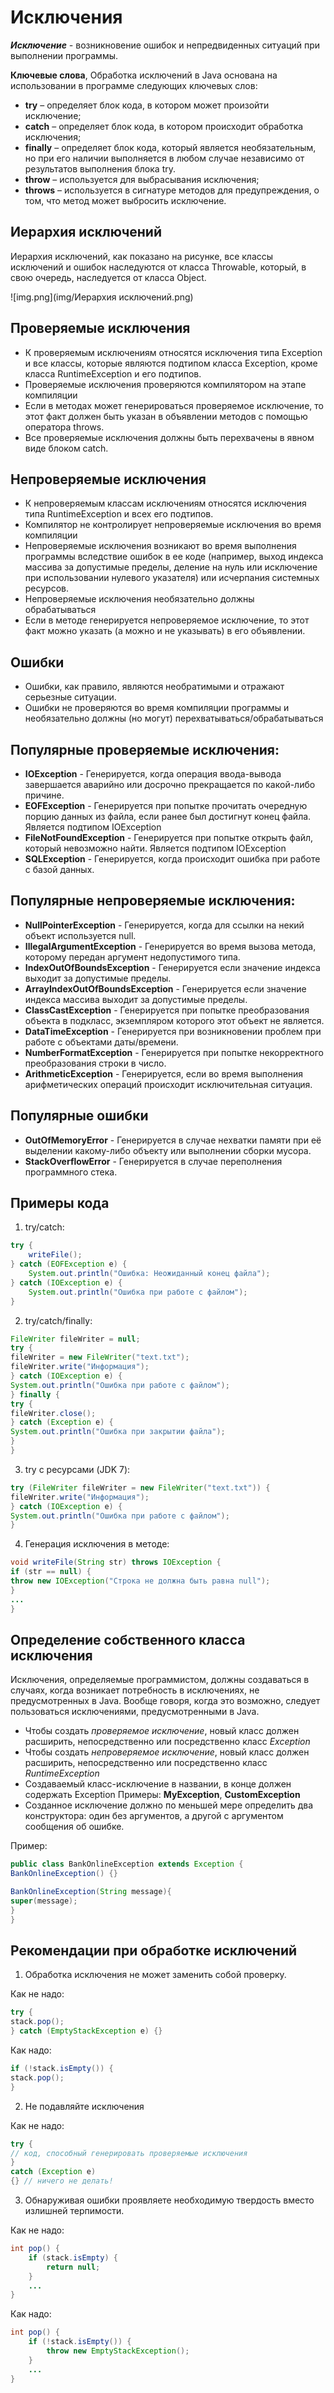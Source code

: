 # Исключения

**_Исключение_** _-_ возникновение ошибок и непредвиденных ситуаций при выполнении программы.

**Ключевые слова**, Обработка исключений в Java основана на использовании в программе следующих ключевых слов:

- **try** – определяет блок кода, в котором может произойти исключение;
- **catch** – определяет блок кода, в котором происходит обработка исключения;
- **finally** – определяет блок кода, который является необязательным, но при его наличии выполняется
  в любом случае независимо от результатов выполнения блока try.
- **throw** – используется для выбрасывания исключения;
- **throws** – используется в сигнатуре методов для предупреждения, о том, что метод может выбросить исключение.

## Иерархия исключений

Иерархия исключений, как показано на рисунке, все классы исключений и ошибок наследуются от класса Throwable,
который, в свою очередь, наследуется от класса Object.

![img.png](img/Иерархия исключений.png)

## Проверяемые исключения

- К проверяемым исключениям относятся исключения типа Exception и все классы, которые являются
  подтипом класса Exception, кроме класса RuntimeException и его подтипов.
- Проверяемые исключения проверяются компилятором на этапе компиляции
- Если в методах может генерироваться проверяемое исключение, то этот факт должен быть указан
  в объявлении методов с помощью оператора throws.
- Все проверяемые исключения должны быть перехвачены в явном виде блоком catch.

## Непроверяемые исключения

- К непроверяемым классам исключениям относятся исключения типа RuntimeException и всех его подтипов.
- Компилятор не контролирует непроверяемые исключения во время компиляции
- Непроверяемые исключения возникают во время выполнения программы вследствие ошибок в ее
  коде (например, выход индекса массива за допустимые пределы, деление на нуль или исключение
  при использовании нулевого указателя) или исчерпания системных ресурсов.
- Непроверяемые исключения необязательно должны обрабатываться
- Если в методе генерируется непроверяемое исключение, то этот факт можно указать (а можно и не указывать) в его
  объявлении.

## Ошибки

- Ошибки, как правило, являются необратимыми и отражают серьезные ситуации.
- Ошибки не проверяются во время компиляции программы и необязательно должны (но могут) перехватываться/обрабатываться

## Популярные проверяемые исключения:

* **IOException** - Генерируется, когда операция ввода-вывода завершается аварийно или досрочно прекращается по какой-либо причине.
* **EOFException** - Генерируется при попытке прочитать очередную порцию данных из файла, если ранее был достигнут конец файла.
Является подтипом IOException
* **FileNotFoundException** - Генерируется при попытке открыть файл, который невозможно найти. Является подтипом IOException
* **SQLException** - Генерируется, когда происходит ошибка при работе с базой данных.

## Популярные непроверяемые исключения:

* **NullPointerException** - Генерируется, когда для ссылки на некий объект используется null.
* **IllegalArgumentException** - Генерируется во время вызова метода, которому передан аргумент недопустимого типа.
* **IndexOutOfBoundsException** - Генерируется если значение индекса выходит за допустимые пределы.
* **ArrayIndexOutOfBoundsException** - Генерируется если значение индекса массива выходит за допустимые пределы.
* **ClassCastException** - Генерируется при попытке преобразования объекта в подкласс, экземпляром которого этот объект не является.
* **DataTimeException** - Генерируется при возникновении проблем при работе с объектами даты/времени.
* **NumberFormatException** - Генерируется при попытке некорректного преобразования строки в число.
* **ArithmeticException** - Генерируется, если во время выполнения арифметических операций происходит исключительная ситуация.

## Популярные ошибки

* **OutOfMemoryError** - Генерируется в случае нехватки памяти при её выделении какому-либо объекту или выполнении
  сборки мусора.
* **StackOverflowError** - Генерируется в случае переполнения программного стека.

## Примеры кода

1. try/catch:

```java
try {
    writeFile();
} catch (EOFException e) {
    System.out.println("Ошибка: Неожиданный конец файла");
} catch (IOException e) {
    System.out.println("Ошибка при работе с файлом");
}
```

2. try/catch/finally:

```java
FileWriter fileWriter = null;
try {
fileWriter = new FileWriter("text.txt");
fileWriter.write("Информация");
} catch (IOException e) {
System.out.println("Ошибка при работе с файлом");
} finally {
try {
fileWriter.close();
} catch (Exception e) {
System.out.println("Ошибка при закрытии файла");
}
}
```

3. try с ресурсами (JDK 7):

```java
try (FileWriter fileWriter = new FileWriter("text.txt")) {
fileWriter.write("Информация");
} catch (IOException e) {
System.out.println("Ошибка при работе с файлом");
}
```

4. Генерация исключения в методе:

```java
void writeFile(String str) throws IOException {
if (str == null) {
throw new IOException("Строка не должна быть равна null");
}
...
}
```

## Определение собственного класса исключения

Исключения, определяемые программистом, должны создаваться в случаях, когда возникает потребность в исключениях, 
не предусмотренных в Java. Вообще говоря, когда это возможно, следует пользоваться исключениями, предусмотренными 
в Java.

- Чтобы создать _проверяемое исключение_, новый класс должен расширить, непосредственно или посредственно 
класс _Exception_
- Чтобы создать _непроверяемое исключение_, новый класс должен расширить, непосредственно или посредственно класс 
_RuntimeException_
- Создаваемый класс-исключение в названии, в конце должен содержать Exception
  Примеры: **MyException**, **CustomException**
- Созданное исключение должно по меньшей мере определить два конструктора: один без аргументов, 
а другой с аргументом сообщения об ошибке.

Пример:

```java
public class BankOnlineException extends Exception {
BankOnlineException() {}

BankOnlineException(String message){
super(message);
}
}
```

## Рекомендации при обработке исключений

1. Обработка исключения не может заменить собой проверку.

Как не надо:

```java
try {
stack.pop();
} catch (EmptyStackException e) {}
```

Как надо:

```java
if (!stack.isEmpty()) {
stack.pop();
}
```

2. Не подавляйте исключения

Как не надо:

```java
try {
// код, способный генерировать проверяемые исключения
}
catch (Exception е)
{} // ничего не делать!
```

3. Обнаруживая ошибки проявляете необходимую твердость вместо излишней терпимости.

Как не надо:

```java
int pop() {
    if (stack.isEmpty) {
        return null;
    }
    ...
}
```

Как надо:

```java
int pop() {
    if (!stack.isEmpty()) {
        throw new EmptyStackException();
    }
    ...
}
```

